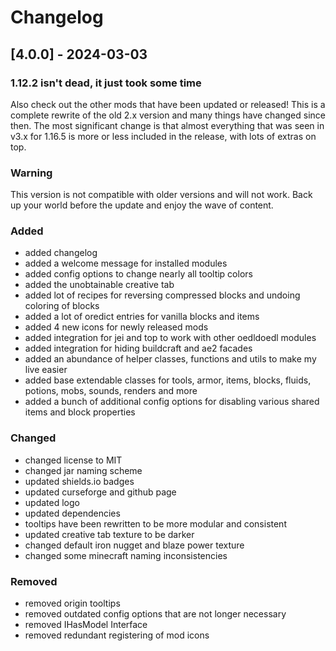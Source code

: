 # Changelog

## [4.0.0] - 2024-03-03

### 1.12.2 isn't dead, it just took some time

Also check out the other mods that have been updated or released! This is a complete rewrite of the old 2.x version and many things have changed since then. The most significant change is that almost everything that was seen in v3.x for 1.16.5 is more or less included in the release, with lots of extras on top.

### Warning

This version is not compatible with older versions and will not work. Back up your world before the update and enjoy the wave of content.

### Added

- added changelog
- added a welcome message for installed modules
- added config options to change nearly all tooltip colors
- added the unobtainable creative tab
- added lot of recipes for reversing compressed blocks and undoing coloring of blocks
- added a lot of oredict entries for vanilla blocks and items
- added 4 new icons for newly released mods
- added integration for jei and top to work with other oedldoedl modules
- added integration for hiding buildcraft and ae2 facades
- added an abundance of helper classes, functions and utils to make my live easier
- added base extendable classes for tools, armor, items, blocks, fluids, potions, mobs, sounds, renders and more
- added a bunch of additional config options for disabling various shared items and block properties

### Changed

- changed license to MIT
- changed jar naming scheme
- updated shields.io badges
- updated curseforge and github page
- updated logo
- updated dependencies
- tooltips have been rewritten to be more modular and consistent
- updated creative tab texture to be darker
- changed default iron nugget and blaze power texture
- changed some minecraft naming inconsistencies

### Removed

- removed origin tooltips
- removed outdated config options that are not longer necessary
- removed IHasModel Interface
- removed redundant registering of mod icons
